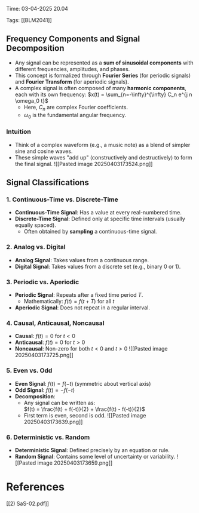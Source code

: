 
Time: 03-04-2025 20.04

Tags: [[BLM2041]]

## Frequency Components and Signal Decomposition

- Any signal can be represented as a **sum of sinusoidal components** with different frequencies, amplitudes, and phases.
- This concept is formalized through **Fourier Series** (for periodic signals) and **Fourier Transform** (for aperiodic signals).
- A complex signal is often composed of many **harmonic components**, each with its own frequency:
  $x(t) = \sum_{n=-\infty}^{\infty} C_n e^{j n \omega_0 t}$
  - Here, $C_n$ are complex Fourier coefficients.
  - $\omega_0$ is the fundamental angular frequency.
### Intuition
- Think of a complex waveform (e.g., a music note) as a blend of simpler sine and cosine waves.
- These simple waves "add up" (constructively and destructively) to form the final signal.
![[Pasted image 20250403173524.png]]

## Signal Classifications

### 1. Continuous-Time vs. Discrete-Time
- **Continuous-Time Signal**: Has a value at every real-numbered time.
- **Discrete-Time Signal**: Defined only at specific time intervals (usually equally spaced).
  - Often obtained by **sampling** a continuous-time signal.

### 2. Analog vs. Digital
- **Analog Signal**: Takes values from a continuous range.
- **Digital Signal**: Takes values from a discrete set (e.g., binary 0 or 1).

### 3. Periodic vs. Aperiodic
- **Periodic Signal**: Repeats after a fixed time period $T$.
  - Mathematically: $f(t) = f(t + T)$ for all $t$
- **Aperiodic Signal**: Does not repeat in a regular interval.

### 4. Causal, Anticausal, Noncausal
- **Causal**: $f(t) = 0$ for $t < 0$
- **Anticausal**: $f(t) = 0$ for $t > 0$
- **Noncausal**: Non-zero for both $t < 0$ and $t > 0$
![[Pasted image 20250403173725.png]]
### 5. Even vs. Odd
- **Even Signal**: $f(t) = f(-t)$ (symmetric about vertical axis)
- **Odd Signal**: $f(t) = -f(-t)$
- **Decomposition**:
  - Any signal can be written as:  
    $f(t) = \frac{f(t) + f(-t)}{2} + \frac{f(t) - f(-t)}{2}$
  - First term is even, second is odd.
![[Pasted image 20250403173639.png]]

### 6. Deterministic vs. Random
- **Deterministic Signal**: Defined precisely by an equation or rule.
- **Random Signal**: Contains some level of uncertainty or variability.
![[Pasted image 20250403173659.png]]
# References
[[2) SaS-02.pdf]]